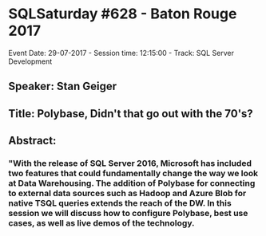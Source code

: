 # SQLSaturday #628 - Baton Rouge 2017
Event Date: 29-07-2017 - Session time: 12:15:00 - Track: SQL Server Development
## Speaker: Stan Geiger
## Title: Polybase, Didn't that go out with the 70's?
## Abstract:
### "With the release of SQL Server 2016, Microsoft has included two features that could fundamentally change the way we look at Data Warehousing.  The addition of Polybase for connecting to external data sources such as Hadoop and Azure Blob for native TSQL queries extends the reach of the DW.   In this session we will discuss how to configure Polybase, best use cases, as well as live demos of the technology.
